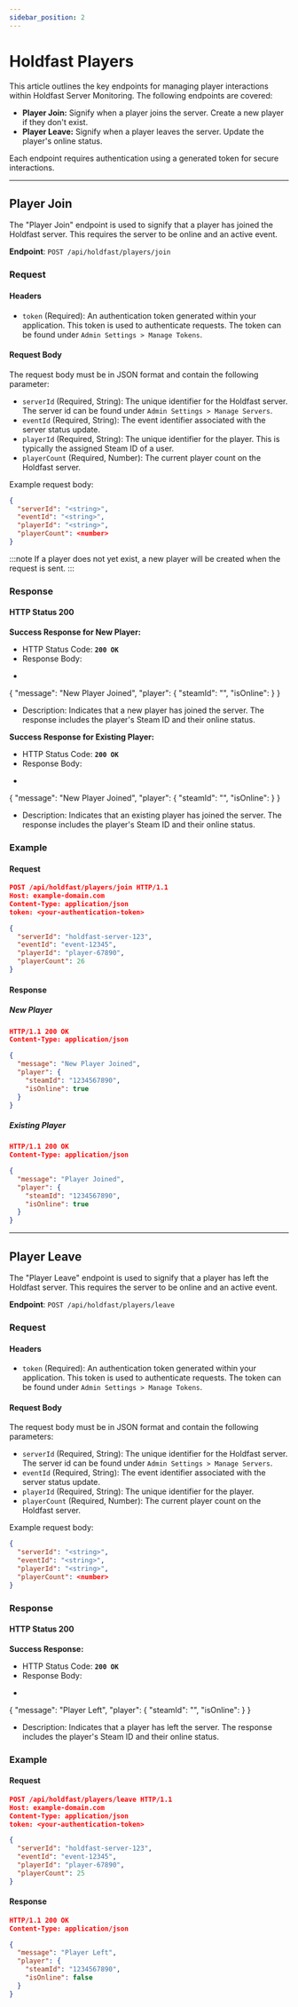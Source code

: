 ```yaml
---
sidebar_position: 2
---
```


# Holdfast Players
This article outlines the key endpoints for managing player interactions within Holdfast Server Monitoring. The following endpoints are covered:

- **Player Join:** Signify when a player joins the server. Create a new player if they don't exist.
- **Player Leave:** Signify when a player leaves the server. Update the player's online status.

Each endpoint requires authentication using a generated token for secure interactions.

---

## Player Join
The "Player Join" endpoint is used to signify that a player has joined the Holdfast server. This requires the server to be online and an active event.

**Endpoint**: `POST /api/holdfast/players/join`

### Request

#### Headers
- `token` (Required): An authentication token generated within your application. This token is used to authenticate requests. The token can be found under `Admin Settings > Manage Tokens`.

#### Request Body
The request body must be in JSON format and contain the following parameter:

- `serverId` (Required, String): The unique identifier for the Holdfast server. The server id can be found under `Admin Settings > Manage Servers`.
- `eventId` (Required, String): The event identifier associated with the server status update.
- `playerId` (Required, String): The unique identifier for the player. This is typically the assigned Steam ID of a user.
- `playerCount` (Required, Number): The current player count on the Holdfast server.

Example request body:

```json
{
  "serverId": "<string>",
  "eventId": "<string>",
  "playerId": "<string>",
  "playerCount": <number>
}
```

:::note
If a player does not yet exist, a new player will be created when the request is sent.
:::

### Response
#### HTTP Status 200
**Success Response for New Player:**
- HTTP Status Code: **`200 OK`**
- Response Body:
- ```json
{
  "message": "New Player Joined",
  "player": {
    "steamId": "<string>",
    "isOnline": <boolean>
  }
}
- Description: Indicates that a new player has joined the server. The response includes the player's Steam ID and their online status.

**Success Response for Existing Player:**
- HTTP Status Code: **`200 OK`**
- Response Body:
- ```json
{
  "message": "New Player Joined",
  "player": {
    "steamId": "<string>",
    "isOnline": <boolean>
  }
}
- Description: Indicates that an existing player has joined the server. The response includes the player's Steam ID and their online status.

### Example
#### Request
```json
POST /api/holdfast/players/join HTTP/1.1
Host: example-domain.com
Content-Type: application/json
token: <your-authentication-token>

{
  "serverId": "holdfast-server-123",
  "eventId": "event-12345",
  "playerId": "player-67890",
  "playerCount": 26
}
```
#### Response
##### New Player
```json
HTTP/1.1 200 OK
Content-Type: application/json

{
  "message": "New Player Joined",
  "player": {
    "steamId": "1234567890",
    "isOnline": true
  }
}
```

##### Existing Player
```json
HTTP/1.1 200 OK
Content-Type: application/json

{
  "message": "Player Joined",
  "player": {
    "steamId": "1234567890",
    "isOnline": true
  }
}
```
---
## Player Leave
The "Player Leave" endpoint is used to signify that a player has left the Holdfast server. This requires the server to be online and an active event.

**Endpoint**: `POST /api/holdfast/players/leave`

### Request

#### Headers
- `token` (Required): An authentication token generated within your application. This token is used to authenticate requests. The token can be found under `Admin Settings > Manage Tokens`.

#### Request Body
The request body must be in JSON format and contain the following parameters:
- `serverId` (Required, String): The unique identifier for the Holdfast server. The server id can be found under `Admin Settings > Manage Servers`.
- `eventId` (Required, String): The event identifier associated with the server status update.
- `playerId` (Required, String): The unique identifier for the player.
- `playerCount` (Required, Number): The current player count on the Holdfast server.

Example request body:

```json
{
  "serverId": "<string>",
  "eventId": "<string>",
  "playerId": "<string>",
  "playerCount": <number>
}
```
### Response
#### HTTP Status 200
**Success Response:**
- HTTP Status Code: **`200 OK`**
- Response Body:
- ```json 
{
  "message": "Player Left",
  "player": {
    "steamId": "<string>",
    "isOnline": <boolean>
  }
}

- Description: Indicates that a player has left the server. The response includes the player's Steam ID and their online status.
### Example
#### Request
```json
POST /api/holdfast/players/leave HTTP/1.1
Host: example-domain.com
Content-Type: application/json
token: <your-authentication-token>

{
  "serverId": "holdfast-server-123",
  "eventId": "event-12345",
  "playerId": "player-67890",
  "playerCount": 25
}
```
#### Response
```json
HTTP/1.1 200 OK
Content-Type: application/json

{
  "message": "Player Left",
  "player": {
    "steamId": "1234567890",
    "isOnline": false
  }
}
```